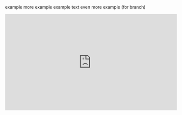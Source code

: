 example
more example
example text
even more example (for branch)
<iframe width="560" height="315" src="https://www.youtube.com/embed/mhIrhcZ087c" title="YouTube video player" frameborder="0" allow="accelerometer; autoplay; clipboard-write; encrypted-media; gyroscope; picture-in-picture" allowfullscreen></iframe>


